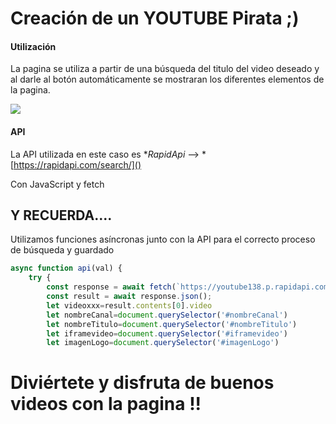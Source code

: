 # Creación de un YOUTUBE Pirata ;)

#### Utilización

La pagina se utiliza a partir de una búsqueda del titulo del video deseado y al darle al botón automáticamente se mostraran los diferentes elementos de la pagina.

![](C:\Users\marif\youtubeMafe\img\imgbusqueda.jpg)

#### API

La API utilizada en este caso es **RapidApi* --> *[https://rapidapi.com/search/]()

Con JavaScript y fetch



## Y RECUERDA....

Utilizamos funciones asíncronas junto con la API para el correcto proceso de búsqueda y guardado

```js
async function api(val) {
    try {
        const response = await fetch(`https://youtube138.p.rapidapi.com/search/?q=${val}&hl=en&gl=US`, options);
        const result = await response.json();
        let videoxxx=result.contents[0].video
        let nombreCanal=document.querySelector('#nombreCanal')
        let nombreTitulo=document.querySelector('#nombreTitulo')
        let iframevideo=document.querySelector('#iframevideo')
        let imagenLogo=document.querySelector('#imagenLogo')
```

# Diviértete y disfruta de buenos videos con la pagina !!
